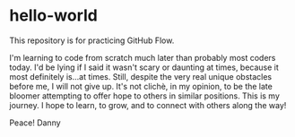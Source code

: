 # hello-world
This repository is for practicing GitHub Flow.

I'm learning to code from scratch much later than probably most coders today.
I'd be lying if I said it wasn't scary or daunting at times, because it most
definitely is...at times.
Still, despite the very real unique obstacles before me, I will not give up.
It's not clichè, in my opinion, to be the late bloomer attempting to offer
hope to others in similar positions. This is my journey. I hope to learn, to
grow, and to connect with others along the way!

Peace!
Danny
